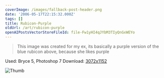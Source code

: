 ```yaml
---
coverImage: /images/fallback-post-header.png
date: '2006-05-17T22:15:32.000Z'
tags: []
title: Rubicon-Purple
oldUrl: /art/rubicon-purple
openAIPostsVectorStoreFileId: file-Fw1yHI4qJYbM3TIyQnGxWEYo
---
```


> This image was created for my ex, its basically a purple version of the blue rubicon above, because she likes purple

Used: Bryce 5, Photoshop 7
Download: [3072x1152](https://www.mikecann.co.uk/Images/Art-Full/Rubicon-Purple.jpg)

![Thumb](https://www.mikecann.co.uk/Images/Art-Thumbs/Rubicon-Purple.gif "Thumb")
